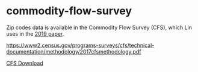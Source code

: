 # commodity-flow-survey

Zip codes data is available in the Commodity Flow Survey (CFS), which Lin uses in the [2019 paper](http://mkonar.cee.illinois.edu/36_Lin_ERL_2019.pdf).

https://www2.census.gov/programs-surveys/cfs/technical-documentation/methodology/2017cfsmethodology.pdf

[CFS Download](https://www.census.gov/data/datasets/2017/econ/cfs/historical-datasets.html)
